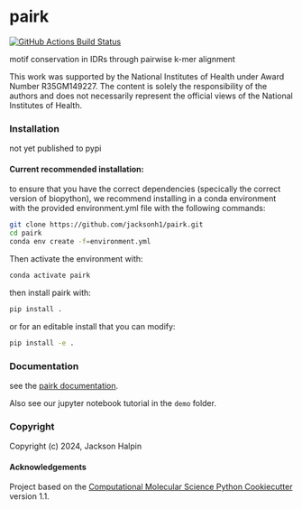 pairk
==============================
[//]: # (Badges)
[![GitHub Actions Build Status](https://github.com/jacksonh1/pairk/workflows/CI/badge.svg)](https://github.com/jacksonh1/pairk/actions?query=workflow%3ACI)
<!-- [![codecov](https://codecov.io/gh/REPLACE_WITH_OWNER_ACCOUNT/pairk/branch/main/graph/badge.svg)](https://codecov.io/gh/REPLACE_WITH_OWNER_ACCOUNT/pairk/branch/main) -->


motif conservation in IDRs through pairwise k-mer alignment

This work was supported by the National Institutes of Health under Award Number R35GM149227. The content is solely the responsibility of the authors and does not necessarily represent the official views of the National Institutes of Health.



### Installation
not yet published to pypi

#### Current recommended installation:
to ensure that you have the correct dependencies (specically the correct version of biopython),
we recommend installing in a conda environment with the provided environment.yml file with the following commands:
```bash
git clone https://github.com/jacksonh1/pairk.git
cd pairk
conda env create -f=environment.yml
```
Then activate the environment with:
```bash
conda activate pairk
```
then install pairk with:
```bash
pip install .
```
or for an editable install that you can modify:
```bash
pip install -e .
```

<!-- pip install pairk@git+git://github.com/jacksonh1/pairk.git -->

<!-- #### very near future installation instructions (after publication to pypi): -->

<!-- ```bash -->
<!-- pip install pairk -->
<!-- ``` -->
<!-- or for an editable install that you can modify: -->
<!-- ```bash -->
<!-- git clone https://github.com/jacksonh1/pairk.git -->
<!-- cd pairk -->
<!-- pip install -e . -->
<!-- ``` -->

<!-- We suggest using a virtual environment to install pairk, such as conda or venv. -->
<!-- To create a conda environment with the necessary dependencies, run the following commands: -->
<!-- ```bash -->
<!-- git clone https://github.com/jacksonh1/pairk.git -->
<!-- cd pairk -->
<!-- conda env create -f=environment.yml -->
<!-- ``` -->
<!-- Then activate the environment with: -->
<!-- ```bash -->
<!-- conda activate pairk -->
<!-- ``` -->
<!-- and install pairk with one of the above pip commands. -->


### Documentation
see the [pairk documentation](https://pairk.readthedocs.io/en/latest/).

Also see our jupyter notebook tutorial in the `demo` folder.


### Copyright
Copyright (c) 2024, Jackson Halpin


#### Acknowledgements
 
Project based on the 
[Computational Molecular Science Python Cookiecutter](https://github.com/molssi/cookiecutter-cms) version 1.1.
